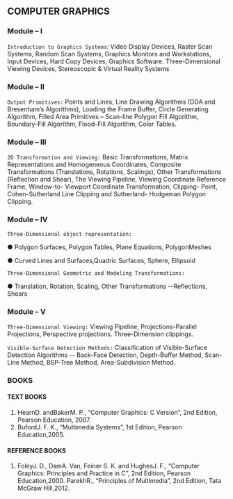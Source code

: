 ## COMPUTER GRAPHICS 
### Module – I
`Introduction to Graphics Systems`: Video Display Devices, Raster Scan Systems, Random Scan Systems, Graphics Monitors and Workstations, Input 
Devices, Hard Copy Devices, Graphics Software. Three-Dimensional Viewing Devices, Stereoscopic & Virtual Reality Systems

### Module – II
`Output Primitives:` Points and Lines, Line Drawing Algorithms (DDA and Bresenham’s Algorithms), Loading the Frame Buffer, Circle Generating Algorithm, Filled Area Primitives – Scan-line Polygon Fill Algorithm, Boundary-Fill Algorithm, Flood-Fill Algorithm, Color Tables.

### Module – III
`2D Transformation and Viewing:` Basic Transformations, Matrix Representations and Homogeneous Coordinates, Composite Transformations 
(Translations, Rotations, Scalings), Other Transformations (Reflection and Shear), The Viewing Pipeline, Viewing Coordinate Reference Frame, Window-to- Viewport Coordinate Transformation, Clipping- Point, Cohen-Sutherland 
Line Clipping and Sutherland- Hodgeman Polygon Clipping.

### Module – IV 
`Three-Dimensional object representation:`

● Polygon Surfaces, Polygon Tables, Plane Equations, PolygonMeshes

● Curved Lines and Surfaces,Quadric Surfaces, Sphere, Ellipsoid 

`Three-Dimensional Geometric and Modeling Transformations:` 

● Translation, Rotation, Scaling, Other Transformations --Reflections, 
Shears 

### Module – V
`Three-Dimensional Viewing:` Viewing Pipeline, Projections-Parallel Projections, 
Perspective projections. Three-Dimension clippings. 

`Visible-Surface Detection Methods:` Classification of Visible-Surface Detection 
Algorithms -- Back-Face Detection, Depth-Buffer Method, Scan-Line Method, 
BSP-Tree Method, Area-Subdivision Method. 

### BOOKS
#### TEXT BOOKS 
1. HearnD. andBakerM. P., “Computer Graphics: C Version”, 2nd Edition, Pearson Education, 2007. 
2. BufordJ. F. K., “Multimedia Systems”, 1st Edition, Pearson Education,2005. 
#### REFERENCE BOOKS 
1. FoleyJ. D., DamA. Van, Feiner S. K. and HughesJ. F., “Computer Graphics: Principles and 
Practice in C”, 2nd Edition, Pearson Education,2000. ParekhR., “Principles of Multimedia”, 2nd Edition, Tata McGraw Hill,2012. 